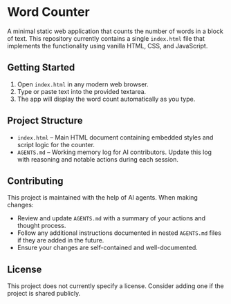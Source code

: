# Word Counter

A minimal static web application that counts the number of words in a block of text. This repository currently contains a single `index.html` file that implements the functionality using vanilla HTML, CSS, and JavaScript.

## Getting Started

1. Open `index.html` in any modern web browser.
2. Type or paste text into the provided textarea.
3. The app will display the word count automatically as you type.

## Project Structure

- `index.html` – Main HTML document containing embedded styles and script logic for the counter.
- `AGENTS.md` – Working memory log for AI contributors. Update this log with reasoning and notable actions during each session.

## Contributing

This project is maintained with the help of AI agents. When making changes:

- Review and update `AGENTS.md` with a summary of your actions and thought process.
- Follow any additional instructions documented in nested `AGENTS.md` files if they are added in the future.
- Ensure your changes are self-contained and well-documented.

## License

This project does not currently specify a license. Consider adding one if the project is shared publicly.
